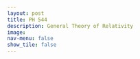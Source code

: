 ```yaml
---
layout: post
title: PH 544
description: General Theory of Relativity
image: 
nav-menu: false
show_tile: false
---
```

